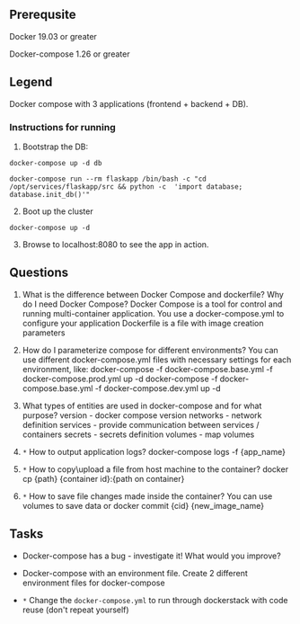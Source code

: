 ## Prerequsite

Docker 19.03 or greater

Docker-compose 1.26 or greater

## Legend

Docker compose with 3 applications (frontend + backend + DB).

### Instructions for running

1. Bootstrap the DB:

`docker-compose up -d db`

`docker-compose run --rm flaskapp /bin/bash -c "cd /opt/services/flaskapp/src && python -c  'import database; database.init_db()'"`

2. Boot up the cluster

`docker-compose up -d`

3. Browse to localhost:8080 to see the app in action.

## Questions

1. What is the difference between Docker Compose and dockerfile? Why do I need Docker Compose?
  Docker Compose is a tool for control and running multi-container application. You use a docker-compose.yml to configure your application
  Dockerfile is a file with image creation parameters

2. How do I parameterize compose for different environments?
  You can use different docker-compose.yml files with necessary settings for each environment, like:
  docker-compose -f docker-compose.base.yml -f docker-compose.prod.yml up -d
  docker-compose -f docker-compose.base.yml -f docker-compose.dev.yml up -d

3. What types of entities are used in docker-compose and for what purpose?
  version - docker compose version
  networks - network definition
  services - provide communication between services / containers
  secrets - secrets definition
  volumes - map volumes

4. `*` How to output application logs?
  docker-compose logs -f {app_name}

4. `*` How to copy\upload a file from host machine to the container?
  docker cp {path} {container id}:{path on container}

5. `*` How to save file changes made inside the container?
  You can use volumes to save data
  or
  docker commit {cid} {new_image_name}

## Tasks

* Docker-compose has a bug - investigate it! What would you improve?

* Docker-compose with an environment file. Create 2 different environment files for docker-compose

* `*` Change the `docker-compose.yml` to run through dockerstack with code reuse (don't repeat yourself)
